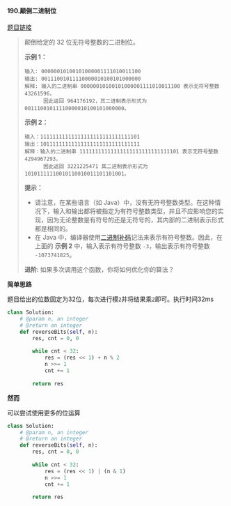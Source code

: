 #### 190.颠倒二进制位

[题目链接](https://leetcode-cn.com/problems/reverse-bits/)

> 颠倒给定的 32 位无符号整数的二进制位。
>
>  
>
> **示例 1：**
>
> ```
> 输入: 00000010100101000001111010011100
> 输出: 00111001011110000010100101000000
> 解释: 输入的二进制串 00000010100101000001111010011100 表示无符号整数 43261596，
>       因此返回 964176192，其二进制表示形式为 00111001011110000010100101000000。
> ```
>
> **示例 2：**
>
> ```
> 输入：11111111111111111111111111111101
> 输出：10111111111111111111111111111111
> 解释：输入的二进制串 11111111111111111111111111111101 表示无符号整数 4294967293，
>       因此返回 3221225471 其二进制表示形式为 10101111110010110010011101101001。
> ```
>
>  
>
> **提示：**
>
> - 请注意，在某些语言（如 Java）中，没有无符号整数类型。在这种情况下，输入和输出都将被指定为有符号整数类型，并且不应影响您的实现，因为无论整数是有符号的还是无符号的，其内部的二进制表示形式都是相同的。
> - 在 Java 中，编译器使用[二进制补码](https://baike.baidu.com/item/%E4%BA%8C%E8%BF%9B%E5%88%B6%E8%A1%A5%E7%A0%81/5295284)记法来表示有符号整数。因此，在上面的 **示例 2** 中，输入表示有符号整数 `-3`，输出表示有符号整数 `-1073741825`。
>
>  
>
> **进阶**:
> 如果多次调用这个函数，你将如何优化你的算法？

**简单思路**

题目给出的位数固定为32位，每次进行模```2```并将结果乘```2```即可。执行时间32ms

```python
class Solution:
    # @param n, an integer
    # @return an integer
    def reverseBits(self, n):
        res, cnt = 0, 0
        
        while cnt < 32:
            res = (res << 1) + n % 2
            n >>= 1
            cnt += 1
        
        return res
```

**然而**

可以尝试使用更多的位运算

```python
class Solution:
    # @param n, an integer
    # @return an integer
    def reverseBits(self, n):
        res, cnt = 0, 0
        
        while cnt < 32:
            res = (res << 1) | (n & 1)
            n >>= 1
            cnt += 1
        
        return res
```


